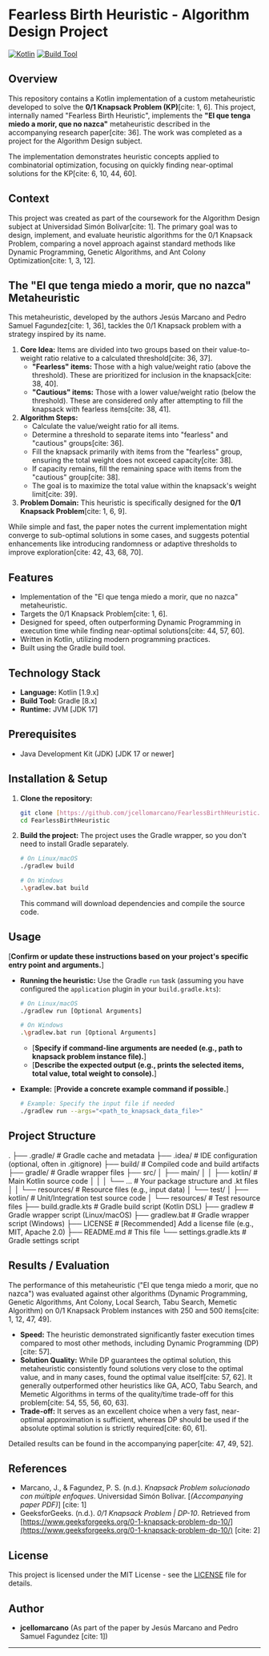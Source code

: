 # Fearless Birth Heuristic - Algorithm Design Project

[![Kotlin](https://img.shields.io/badge/Kotlin-1.x-blue.svg)](https://kotlinlang.org)
[![Build Tool](https://img.shields.io/badge/Build-Gradle-green.svg)](https://gradle.org)
## Overview

This repository contains a Kotlin implementation of a custom metaheuristic developed to solve the **0/1 Knapsack Problem (KP)**[cite: 1, 6]. This project, internally named "Fearless Birth Heuristic", implements the **"El que tenga miedo a morir, que no nazca"** metaheuristic described in the accompanying research paper[cite: 36]. The work was completed as a project for the Algorithm Design subject.

The implementation demonstrates heuristic concepts applied to combinatorial optimization, focusing on quickly finding near-optimal solutions for the KP[cite: 6, 10, 44, 60].

## Context

This project was created as part of the coursework for the Algorithm Design subject at Universidad Simón Bolívar[cite: 1]. The primary goal was to design, implement, and evaluate heuristic algorithms for the 0/1 Knapsack Problem, comparing a novel approach against standard methods like Dynamic Programming, Genetic Algorithms, and Ant Colony Optimization[cite: 1, 3, 12].

## The "El que tenga miedo a morir, que no nazca" Metaheuristic

This metaheuristic, developed by the authors Jesús Marcano and Pedro Samuel Fagundez[cite: 1, 36], tackles the 0/1 Knapsack problem with a strategy inspired by its name.

1.  **Core Idea:** Items are divided into two groups based on their value-to-weight ratio relative to a calculated threshold[cite: 36, 37].
    * **"Fearless" items:** Those with a high value/weight ratio (above the threshold). These are prioritized for inclusion in the knapsack[cite: 38, 40].
    * **"Cautious" items:** Those with a lower value/weight ratio (below the threshold). These are considered only after attempting to fill the knapsack with fearless items[cite: 38, 41].
2.  **Algorithm Steps:**
    * Calculate the value/weight ratio for all items.
    * Determine a threshold to separate items into "fearless" and "cautious" groups[cite: 36].
    * Fill the knapsack primarily with items from the "fearless" group, ensuring the total weight does not exceed capacity[cite: 38].
    * If capacity remains, fill the remaining space with items from the "cautious" group[cite: 38].
    * The goal is to maximize the total value within the knapsack's weight limit[cite: 39].
3.  **Problem Domain:** This heuristic is specifically designed for the **0/1 Knapsack Problem**[cite: 1, 6, 9].

While simple and fast, the paper notes the current implementation might converge to sub-optimal solutions in some cases, and suggests potential enhancements like introducing randomness or adaptive thresholds to improve exploration[cite: 42, 43, 68, 70].

## Features

* Implementation of the "El que tenga miedo a morir, que no nazca" metaheuristic.
* Targets the 0/1 Knapsack Problem[cite: 1, 6].
* Designed for speed, often outperforming Dynamic Programming in execution time while finding near-optimal solutions[cite: 44, 57, 60].
* Written in Kotlin, utilizing modern programming practices.
* Built using the Gradle build tool.

## Technology Stack

* **Language:** Kotlin [1.9.x]
* **Build Tool:** Gradle [8.x]
* **Runtime:** JVM [JDK 17]

## Prerequisites

* Java Development Kit (JDK) [JDK 17 or newer]

## Installation & Setup

1.  **Clone the repository:**
    ```bash
    git clone [https://github.com/jcellomarcano/FearlessBirthHeuristic.git](https://github.com/jcellomarcano/FearlessBirthHeuristic.git)
    cd FearlessBirthHeuristic
    ```

2.  **Build the project:**
    The project uses the Gradle wrapper, so you don't need to install Gradle separately.
    ```bash
    # On Linux/macOS
    ./gradlew build

    # On Windows
    .\gradlew.bat build
    ```
    This command will download dependencies and compile the source code.

## Usage

[**Confirm or update these instructions based on your project's specific entry point and arguments.**]

* **Running the heuristic:**
    Use the Gradle `run` task (assuming you have configured the `application` plugin in your `build.gradle.kts`):
    ```bash
    # On Linux/macOS
    ./gradlew run [Optional Arguments]

    # On Windows
    .\gradlew.bat run [Optional Arguments]
    ```
    * [**Specify if command-line arguments are needed (e.g., path to knapsack problem instance file).**]
    * [**Describe the expected output (e.g., prints the selected items, total value, total weight to console).**]

* **Example:**
    [**Provide a concrete example command if possible.**]
    ```bash
    # Example: Specify the input file if needed
    ./gradlew run --args="<path_to_knapsack_data_file>"
    ```

## Project Structure

.
├── .gradle/          # Gradle cache and metadata
├── .idea/            # IDE configuration (optional, often in .gitignore)
├── build/            # Compiled code and build artifacts
├── gradle/           # Gradle wrapper files
├── src/
│   ├── main/
│   │   ├── kotlin/   # Main Kotlin source code
│   │   │   └── ...   # Your package structure and .kt files
│   │   └── resources/ # Resource files (e.g., input data)
│   └── test/
│       ├── kotlin/   # Unit/Integration test source code
│       └── resources/ # Test resource files
├── build.gradle.kts  # Gradle build script (Kotlin DSL)
├── gradlew           # Gradle wrapper script (Linux/macOS)
├── gradlew.bat       # Gradle wrapper script (Windows)
├── LICENSE           # [Recommended] Add a license file (e.g., MIT, Apache 2.0)
├── README.md         # This file
└── settings.gradle.kts # Gradle settings script


## Results / Evaluation

The performance of this metaheuristic ("El que tenga miedo a morir, que no nazca") was evaluated against other algorithms (Dynamic Programming, Genetic Algorithms, Ant Colony, Local Search, Tabu Search, Memetic Algorithm) on 0/1 Knapsack Problem instances with 250 and 500 items[cite: 1, 12, 47, 49].

* **Speed:** The heuristic demonstrated significantly faster execution times compared to most other methods, including Dynamic Programming (DP)[cite: 57].
* **Solution Quality:** While DP guarantees the optimal solution, this metaheuristic consistently found solutions very close to the optimal value, and in many cases, found the optimal value itself[cite: 57, 62]. It generally outperformed other heuristics like GA, ACO, Tabu Search, and Memetic Algorithms in terms of the quality/time trade-off for this problem[cite: 54, 55, 56, 60, 63].
* **Trade-off:** It serves as an excellent choice when a very fast, near-optimal approximation is sufficient, whereas DP should be used if the absolute optimal solution is strictly required[cite: 60, 61].

Detailed results can be found in the accompanying paper[cite: 47, 49, 52].

## References

* Marcano, J., & Fagundez, P. S. (n.d.). *Knapsack Problem solucionado con múltiple enfoques*. Universidad Simón Bolívar. [*(Accompanying paper PDF)*] [cite: 1]
* GeeksforGeeks. (n.d.). *0/1 Knapsack Problem | DP-10*. Retrieved from [https://www.geeksforgeeks.org/0-1-knapsack-problem-dp-10/](https://www.geeksforgeeks.org/0-1-knapsack-problem-dp-10/) [cite: 2]

## License

This project is licensed under the MIT License - see the [LICENSE](LICENSE) file for details.

## Author

* **jcellomarcano** (As part of the paper by Jesús Marcano and Pedro Samuel Fagundez [cite: 1])

---
